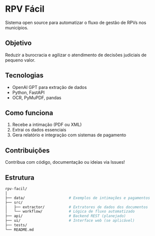 # RPV Fácil

Sistema open source para automatizar o fluxo de gestão de RPVs nos municípios.

## Objetivo
Reduzir a burocracia e agilizar o atendimento de decisões judiciais de pequeno valor.

## Tecnologias
- OpenAI GPT para extração de dados
- Python, FastAPI
- OCR, PyMuPDF, pandas

## Como funciona
1. Recebe a intimação (PDF ou XML)
2. Extrai os dados essenciais
3. Gera relatório e integração com sistemas de pagamento

## Contribuições
Contribua com código, documentação ou ideias via Issues!

## Estrutura

``` bash
rpv-facil/
│
├── data/                    # Exemplos de intimações e pagamentos
├── src/
│   ├── extractor/           # Extratores de dados dos documentos
│   └── workflow/            # Lógica de fluxo automatizado
├── api/                     # Backend REST (planejado)
├── ui/                      # Interface web (se aplicável)
├── tests/
└── README.md
```
